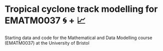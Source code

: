 # Tropical cyclone track modelling for EMATM0037 :cyclone: + :chart_with_upwards_trend:
Starting data and code for the Mathematical and Data Modelling course (EMATM0037) at the University of Bristol
